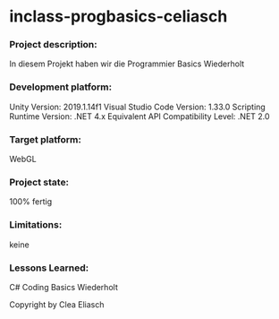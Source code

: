 # inclass-progbasics-celiasch
### Project description: 
In diesem Projekt haben wir die Programmier Basics Wiederholt

### Development platform: 
Unity Version: 2019.1.14f1
Visual Studio Code Version: 1.33.0
Scripting Runtime Version: .NET 4.x Equivalent
API Compatibility Level: .NET 2.0

### Target platform: 
WebGL 

### Project state: 
100% fertig

### Limitations: 
keine
### Lessons Learned: 
C# Coding Basics Wiederholt

Copyright by Clea Eliasch
